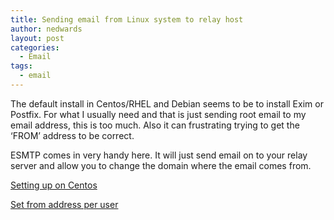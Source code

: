 ```yaml
---
title: Sending email from Linux system to relay host
author: nedwards
layout: post
categories:
  - Email
tags:
  - email
---
```

The default install in Centos/RHEL and Debian seems to be to install Exim or Postfix. For what I usually need and that is just sending root email to my email address, this is too much. Also it can frustrating trying to get the &#8216;FROM&#8217; address to be correct.

ESMTP comes in very handy here. It will just send email on to your relay server and allow you to change the domain where the email comes from.

[Setting up on Centos][1]

[Set from address per user][2]

 [1]: http://www.how2centos.com/installing-ssmtp-on-centos-5-6/ "http://www.how2centos.com/installing-ssmtp-on-centos-5-6/"
 [2]: http://serverfault.com/questions/221696/ssmtp-change-from-root-xycom-root-name "http://serverfault.com/questions/221696/ssmtp-change-from-root-xycom-root-name"
